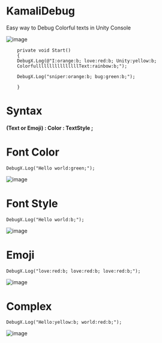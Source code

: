 # KamaliDebug
Easy way to Debug Colorful texts in Unity Console

![image](https://user-images.githubusercontent.com/16706911/66837274-97480a80-ef6f-11e9-82c3-c91790c21de1.png)

```
    private void Start()
    {
    DebugX.Log(@"I:orange:b; love:red:b; Unity:yellow:b;
    ColorfullllllllllllllllText:rainbow:b;");
    
    DebugX.Log("sniper:orange:b; bug:green:b;");

    }
```

# Syntax

<H4> (Text or Emoji)  : Color  : TextStyle ;

# Font Color

```DebugX.Log("Hello world:green;");```

![image](https://user-images.githubusercontent.com/16706911/66838611-d2e3d400-ef71-11e9-8721-c71773f4cd79.png)


# Font Style

```DebugX.Log("Hello world:b;");```
    
![image](https://user-images.githubusercontent.com/16706911/66838211-286bb100-ef71-11e9-8b01-1013f6be07ab.png)


# Emoji

```DebugX.Log("love:red:b; love:red:b; love:red:b;");```


![image](https://user-images.githubusercontent.com/16706911/66839173-dd529d80-ef72-11e9-9010-eac6aaf06411.png)



# Complex

```DebugX.Log("Hello:yellow:b; world:red:b;");```

![image](https://user-images.githubusercontent.com/16706911/66838419-7da7c280-ef71-11e9-83c6-d0dda9d5d75f.png)
